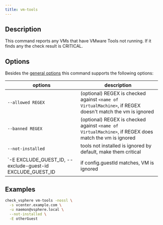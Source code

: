 ```yaml
---
title: vm-tools
---
```


## Description

This command reports any VMs that have VMware Tools not running.
If it finds any the check result is CRITICAL.

## Options

Besides the [general options](../../general-options/) this command supports the
following options:

| options | description |
|---|---|
| `--allowed REGEX` | (optional) REGEX is checked against `<name of VirtualMachine>`, if REGEX doesn't match the vm is ignored |
| `--banned REGEX` | (optional) REGEX is checked against `<name of VirtualMachine>`, if REGEX does match the vm is ignored |
| `--not-installed` | tools not installed is ignored by default, make them critical |
| `-E EXCLUDE_GUEST_ID, --exclude-guest-id EXCLUDE_GUEST_ID | if config.guestId matches, VM is ignored |

## Examples

``` bash
check_vsphere vm-tools -nossl \
  -s vcenter.example.com \
  -u naemon@vsphere.local \
  --not-installed \
  -E otherGuest
```
